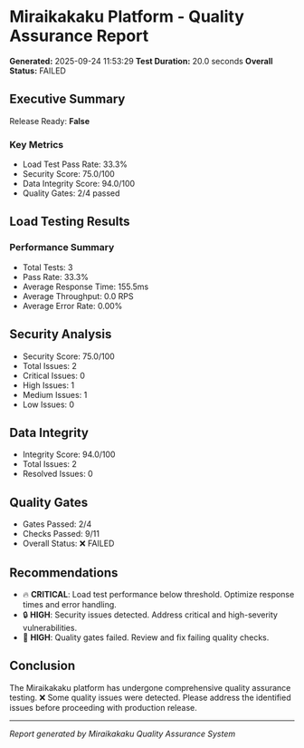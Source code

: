 
# Miraikakaku Platform - Quality Assurance Report

**Generated:** 2025-09-24 11:53:29
**Test Duration:** 20.0 seconds
**Overall Status:** FAILED

## Executive Summary

Release Ready: **False**

### Key Metrics
- Load Test Pass Rate: 33.3%
- Security Score: 75.0/100
- Data Integrity Score: 94.0/100
- Quality Gates: 2/4 passed

## Load Testing Results

### Performance Summary

- Total Tests: 3
- Pass Rate: 33.3%
- Average Response Time: 155.5ms
- Average Throughput: 0.0 RPS
- Average Error Rate: 0.00%


## Security Analysis

- Security Score: 75.0/100
- Total Issues: 2
- Critical Issues: 0
- High Issues: 1
- Medium Issues: 1
- Low Issues: 0


## Data Integrity

- Integrity Score: 94.0/100
- Total Issues: 2
- Resolved Issues: 0


## Quality Gates

- Gates Passed: 2/4
- Checks Passed: 9/11
- Overall Status: ❌ FAILED


## Recommendations

- 🔥 **CRITICAL**: Load test performance below threshold. Optimize response times and error handling.
- 🔒 **HIGH**: Security issues detected. Address critical and high-severity vulnerabilities.
- 🚪 **HIGH**: Quality gates failed. Review and fix failing quality checks.


## Conclusion

The Miraikakaku platform has undergone comprehensive quality assurance testing.
❌ Some quality issues were detected. Please address the identified issues before proceeding with production release.

---
*Report generated by Miraikakaku Quality Assurance System*
